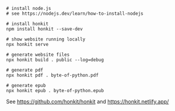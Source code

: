 ```
# install node.js
# see https://nodejs.dev/learn/how-to-install-nodejs

# install honkit
npm install honkit --save-dev

# show website running locally
npx honkit serve

# generate website files
npx honkit build . public --log=debug

# generate pdf
npx honkit pdf . byte-of-python.pdf

# generate epub
npx honkit epub . byte-of-python.epub
```

See https://github.com/honkit/honkit and https://honkit.netlify.app/
